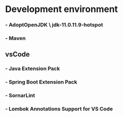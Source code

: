 # Development environment
### - AdoptOpenJDK \\ jdk-11.0.11.9-hotspot
### - Maven
## vsCode
### - Java Extension Pack
### - Spring Boot Extension Pack
### - SornarLint
### - Lombok Annotations Support for VS Code
